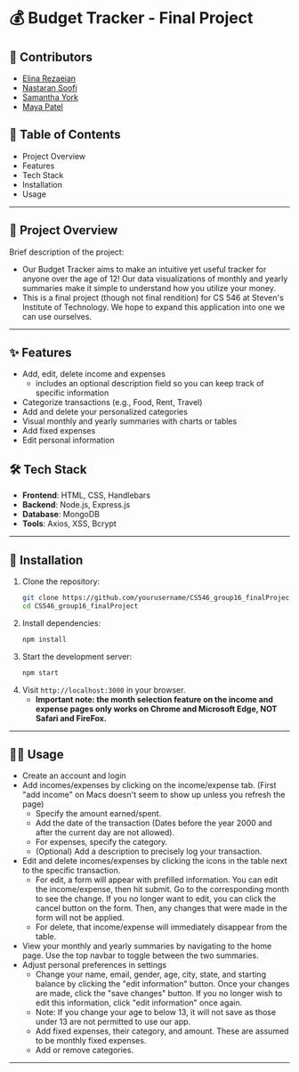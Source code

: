 # 💰 Budget Tracker - Final Project

## 👥 Contributors
- [Elina Rezaeian](https://github.com/erezaeia)
- [Nastaran Soofi](https://github.com/NastaranSoofi)
- [Samantha York](https://github.com/sammyork)
- [Maya Patel](https://github.com/mpate154)

## 📌 Table of Contents
- Project Overview
- Features
- Tech Stack
- Installation
- Usage

---

## 🧾 Project Overview
Brief description of the project:
- Our Budget Tracker aims to make an intuitive yet useful tracker for anyone over the age of 12! Our data visualizations of monthly and yearly summaries make it simple to understand how you utilize your money. 
- This is a final project (though not final rendition) for CS 546 at Steven's Institute of Technology. We hope to expand this application into one we can use ourselves. 

---

## ✨ Features
- Add, edit, delete income and expenses
    - includes an optional description field so you can keep track of specific information
- Categorize transactions (e.g., Food, Rent, Travel)
- Add and delete your personalized categories
- Visual monthly and yearly summaries with charts or tables
- Add fixed expenses
- Edit personal information

## 🛠 Tech Stack
- **Frontend**: HTML, CSS, Handlebars
- **Backend**: Node.js, Express.js
- **Database**: MongoDB
- **Tools**: Axios, XSS, Bcrypt

---

## 🚀 Installation
1. Clone the repository:
    ```bash
    git clone https://github.com/yourusername/CS546_group16_finalProject.git
    cd CS546_group16_finalProject
    ```
2. Install dependencies:
    ```bash
    npm install
    ```
3. Start the development server:
    ```bash
    npm start
    ```
4. Visit `http://localhost:3000` in your browser.
    - **Important note: the month selection feature on the income and expense pages only works on Chrome and Microsoft Edge, NOT Safari and FireFox.**
---

## 🧑‍💻 Usage
- Create an account and login
- Add incomes/expenses by clicking on the income/expense tab. (First "add income" on Macs doesn't seem to show up unless you refresh the page)
    - Specify the amount earned/spent.
    - Add the date of the transaction (Dates before the year 2000 and after the current day are not allowed).
    - For expenses, specify the category.
    - (Optional) Add a description to precisely log your transaction. 
- Edit and delete incomes/expenses by clicking the icons in the table next to the specific transaction.
    - For edit, a form will appear with prefilled information. You can edit the income/expense, then hit submit. Go to the corresponding month to see the change. If you no longer want to edit, you can click the cancel button on the form. Then, any changes that were made in the form will not be applied.
    - For delete, that income/expense will immediately disappear from the table. 
- View your monthly and yearly summaries by navigating to the home page. Use the top navbar to toggle between the two summaries. 
- Adjust personal preferences in settings
    - Change your name, email, gender, age, city, state, and starting balance by clicking the "edit information" button. Once your changes are made, click the "save changes" button. If you no longer wish to edit this information, click "edit information" once again.
    - Note: If you change your age to below 13, it will not save as those under 13 are not permitted to use our app.
    - Add fixed expenses, their category, and amount. These are assumed to be monthly fixed expenses.
    - Add or remove categories. 
---